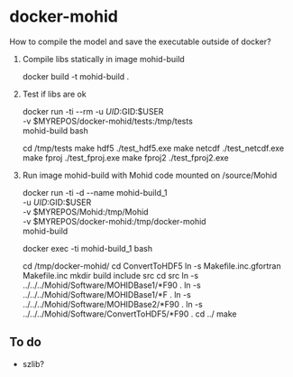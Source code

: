 # docker-mohid

How to compile the model and save the executable outside of docker?

1. Compile libs statically in image mohid-build

    docker build -t mohid-build .

2. Test if libs are ok

    docker run -ti --rm -u $UID:$GID:$USER \
    -v $MYREPOS/docker-mohid/tests:/tmp/tests \
    mohid-build bash


    cd /tmp/tests
    make hdf5
    ./test_hdf5.exe
    make netcdf
    ./test_netcdf.exe
    make fproj
    ./test_fproj.exe
    make fproj2
    ./test_fproj2.exe


3. Run image mohid-build with Mohid code mounted on /source/Mohid

    docker run -ti -d --name mohid-build_1 \
    -u $UID:$GID:$USER \
    -v $MYREPOS/Mohid:/tmp/Mohid \
    -v $MYREPOS/docker-mohid:/tmp/docker-mohid \
    mohid-build

    docker exec -ti mohid-build_1 bash

    cd /tmp/docker-mohid/
    cd ConvertToHDF5
    ln -s Makefile.inc.gfortran Makefile.inc
    mkdir build include src
    cd src
    ln -s ../../../Mohid/Software/MOHIDBase1/*F90 .
    ln -s ../../../Mohid/Software/MOHIDBase1/*F .
    ln -s ../../../Mohid/Software/MOHIDBase2/*F90 .
    ln -s ../../../Mohid/Software/ConvertToHDF5/*F90 .
    cd ../
    make






## To do

- szlib?